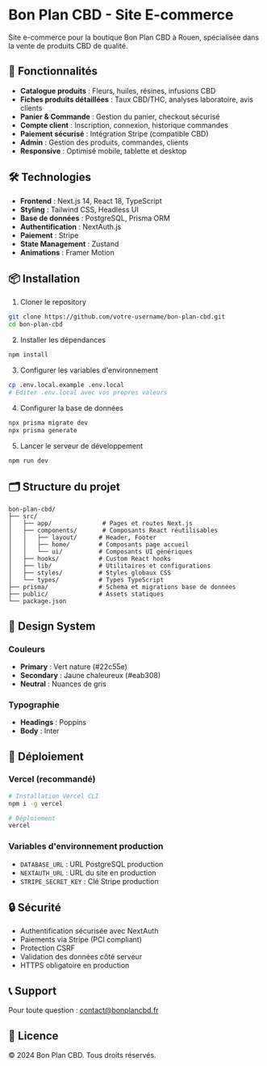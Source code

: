 # Bon Plan CBD - Site E-commerce

Site e-commerce pour la boutique Bon Plan CBD à Rouen, spécialisée dans la vente de produits CBD de qualité.

## 🚀 Fonctionnalités

- **Catalogue produits** : Fleurs, huiles, résines, infusions CBD
- **Fiches produits détaillées** : Taux CBD/THC, analyses laboratoire, avis clients
- **Panier & Commande** : Gestion du panier, checkout sécurisé
- **Compte client** : Inscription, connexion, historique commandes
- **Paiement sécurisé** : Intégration Stripe (compatible CBD)
- **Admin** : Gestion des produits, commandes, clients
- **Responsive** : Optimisé mobile, tablette et desktop

## 🛠️ Technologies

- **Frontend** : Next.js 14, React 18, TypeScript
- **Styling** : Tailwind CSS, Headless UI
- **Base de données** : PostgreSQL, Prisma ORM
- **Authentification** : NextAuth.js
- **Paiement** : Stripe
- **State Management** : Zustand
- **Animations** : Framer Motion

## 📦 Installation

1. Cloner le repository
```bash
git clone https://github.com/votre-username/bon-plan-cbd.git
cd bon-plan-cbd
```

2. Installer les dépendances
```bash
npm install
```

3. Configurer les variables d'environnement
```bash
cp .env.local.example .env.local
# Éditer .env.local avec vos propres valeurs
```

4. Configurer la base de données
```bash
npx prisma migrate dev
npx prisma generate
```

5. Lancer le serveur de développement
```bash
npm run dev
```

## 🗂️ Structure du projet

```
bon-plan-cbd/
├── src/
│   ├── app/              # Pages et routes Next.js
│   ├── components/       # Composants React réutilisables
│   │   ├── layout/      # Header, Footer
│   │   ├── home/        # Composants page accueil
│   │   └── ui/          # Composants UI génériques
│   ├── hooks/           # Custom React hooks
│   ├── lib/             # Utilitaires et configurations
│   ├── styles/          # Styles globaux CSS
│   └── types/           # Types TypeScript
├── prisma/              # Schema et migrations base de données
├── public/              # Assets statiques
└── package.json
```

## 🎨 Design System

### Couleurs
- **Primary** : Vert nature (#22c55e)
- **Secondary** : Jaune chaleureux (#eab308)
- **Neutral** : Nuances de gris

### Typographie
- **Headings** : Poppins
- **Body** : Inter

## 📝 Déploiement

### Vercel (recommandé)
```bash
# Installation Vercel CLI
npm i -g vercel

# Déploiement
vercel
```

### Variables d'environnement production
- `DATABASE_URL` : URL PostgreSQL production
- `NEXTAUTH_URL` : URL du site en production
- `STRIPE_SECRET_KEY` : Clé Stripe production

## 🔒 Sécurité

- Authentification sécurisée avec NextAuth
- Paiements via Stripe (PCI compliant)
- Protection CSRF
- Validation des données côté serveur
- HTTPS obligatoire en production

## 📞 Support

Pour toute question : contact@bonplancbd.fr

## 📄 Licence

© 2024 Bon Plan CBD. Tous droits réservés.
